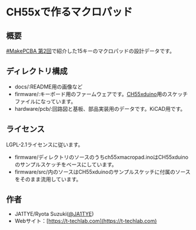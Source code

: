 # CH55xで作るマクロパッド

## 概要
[#MakePCBA 第2回](https://makepcba02.peatix.com/)で紹介した15キーのマクロパッドの設計データです。

## ディレクトリ構成
- docs/:README用の画像など
- firmware/:キーボード用のファームウェアです。[CH55xduino](https://github.com/DeqingSun/ch55xduino)用のスケッチファイルになっています。
- hardware/pcb/:回路図と基板、部品実装用のデータです。KiCAD用です。

## ライセンス
LGPL-2.1ライセンスに従います。

- firmware/ディレクトリのソースのうちch55xmacropad.inoはCH55xduinoのサンプルスケッチをベースにしています。
- firmware/src/内のソースはCH55xduinoのサンプルスケッチに付属のソースをそのまま流用しています。

## 作者
- JA1TYE/Ryota Suzuki([@JA1TYE](https://twitter.com/JA1TYE))
- Webサイト：[https://t-techlab.com](https://t-techlab.com)

